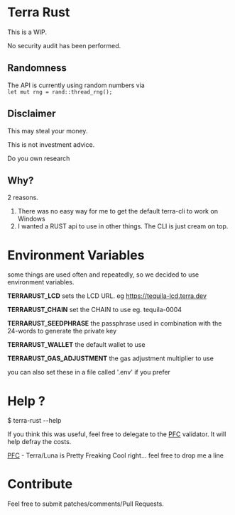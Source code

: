 # Terra Rust

This is a WIP.

No security audit has been performed.

## Randomness
The API is currently using random numbers via     
`
let mut rng = rand::thread_rng();
`
## Disclaimer

This may steal your money.

This is not investment advice.

Do you own research

## Why?

2 reasons.
1. There was no easy way for me to get the default terra-cli to work on Windows
1. I wanted a RUST api to use in other things. The CLI is just cream on top.

# Environment Variables
some things are used often and repeatedly, so we decided to use environment variables.

**TERRARUST_LCD** sets the LCD URL. eg https://tequila-lcd.terra.dev 

**TERRARUST_CHAIN** set the CHAIN to use eg. tequila-0004

**TERRARUST_SEEDPHRASE** the passphrase used in combination with the 24-words to generate the private key

**TERRARUST_WALLET** the default wallet to use 

**TERRARUST_GAS_ADJUSTMENT** the gas adjustment multiplier to use

you can also set these in a file called '.env' if you prefer

# Help ?
$ terra-rust --help

If you think this was useful, feel free to delegate to the [PFC](https://station.terra.money/validator/terravaloper12g4nkvsjjnl0t7fvq3hdcw7y8dc9fq69nyeu9q) validator. It will help defray the costs.

[PFC](https://twitter.com/PFC_Validator) - Terra/Luna is Pretty Freaking Cool right... feel free to drop me a line 

# Contribute
Feel free to submit patches/comments/Pull Requests.